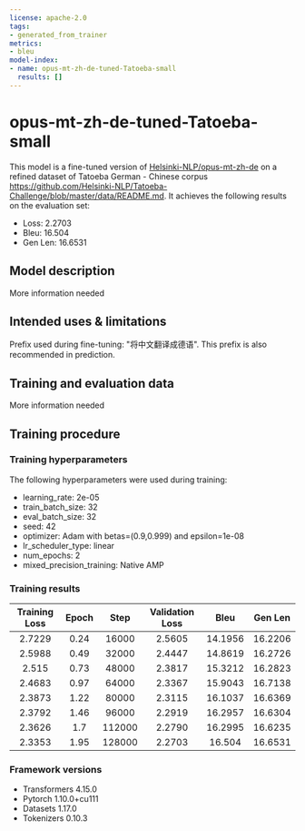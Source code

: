 ```yaml
---
license: apache-2.0
tags:
- generated_from_trainer
metrics:
- bleu
model-index:
- name: opus-mt-zh-de-tuned-Tatoeba-small
  results: []
---
```


<!-- This model card has been generated automatically according to the information the Trainer had access to. You
should probably proofread and complete it, then remove this comment. -->

# opus-mt-zh-de-tuned-Tatoeba-small

This model is a fine-tuned version of [Helsinki-NLP/opus-mt-zh-de](https://huggingface.co/Helsinki-NLP/opus-mt-zh-de) on a refined dataset of Tatoeba German - Chinese corpus https://github.com/Helsinki-NLP/Tatoeba-Challenge/blob/master/data/README.md.
It achieves the following results on the evaluation set:
- Loss: 2.2703
- Bleu: 16.504
- Gen Len: 16.6531

## Model description

More information needed

## Intended uses & limitations

Prefix used during fine-tuning: "将中文翻译成德语". This prefix is also recommended in prediction.

## Training and evaluation data

More information needed

## Training procedure

### Training hyperparameters

The following hyperparameters were used during training:
- learning_rate: 2e-05
- train_batch_size: 32
- eval_batch_size: 32
- seed: 42
- optimizer: Adam with betas=(0.9,0.999) and epsilon=1e-08
- lr_scheduler_type: linear
- num_epochs: 2
- mixed_precision_training: Native AMP

### Training results

| Training Loss | Epoch | Step   | Validation Loss | Bleu    | Gen Len |
|:-------------:|:-----:|:------:|:---------------:|:-------:|:-------:|
| 2.7229        | 0.24  | 16000  | 2.5605          | 14.1956 | 16.2206 |
| 2.5988        | 0.49  | 32000  | 2.4447          | 14.8619 | 16.2726 |
| 2.515         | 0.73  | 48000  | 2.3817          | 15.3212 | 16.2823 |
| 2.4683        | 0.97  | 64000  | 2.3367          | 15.9043 | 16.7138 |
| 2.3873        | 1.22  | 80000  | 2.3115          | 16.1037 | 16.6369 |
| 2.3792        | 1.46  | 96000  | 2.2919          | 16.2957 | 16.6304 |
| 2.3626        | 1.7   | 112000 | 2.2790          | 16.2995 | 16.6235 |
| 2.3353        | 1.95  | 128000 | 2.2703          | 16.504  | 16.6531 |


### Framework versions

- Transformers 4.15.0
- Pytorch 1.10.0+cu111
- Datasets 1.17.0
- Tokenizers 0.10.3
